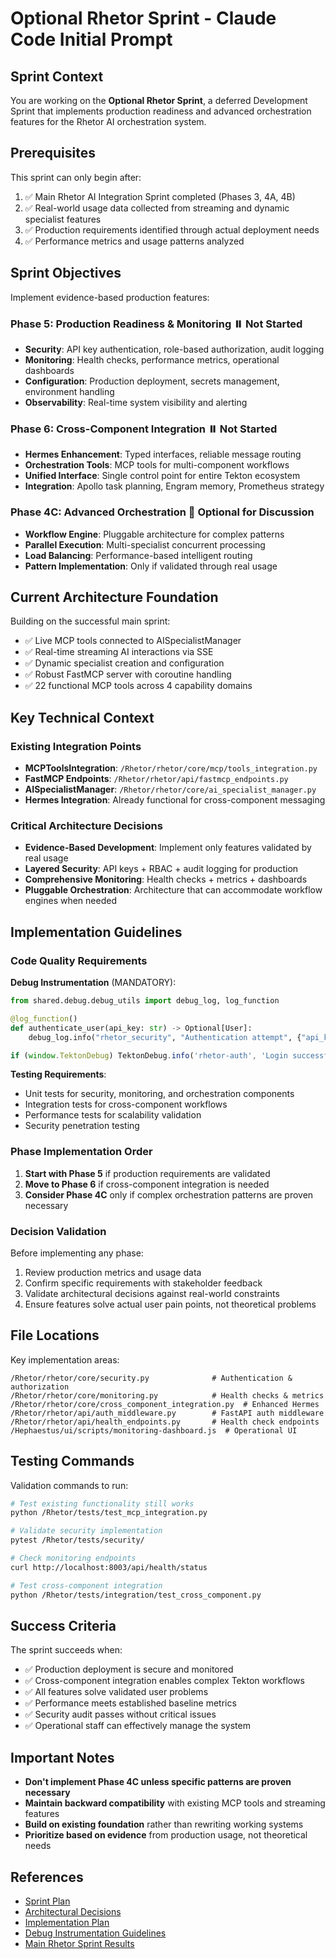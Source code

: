 # Optional Rhetor Sprint - Claude Code Initial Prompt

## Sprint Context

You are working on the **Optional Rhetor Sprint**, a deferred Development Sprint that implements production readiness and advanced orchestration features for the Rhetor AI orchestration system.

## Prerequisites

This sprint can only begin after:
1. ✅ Main Rhetor AI Integration Sprint completed (Phases 3, 4A, 4B)
2. ✅ Real-world usage data collected from streaming and dynamic specialist features
3. ✅ Production requirements identified through actual deployment needs
4. ✅ Performance metrics and usage patterns analyzed

## Sprint Objectives

Implement evidence-based production features:

### Phase 5: Production Readiness & Monitoring ⏸️ **Not Started**
- **Security**: API key authentication, role-based authorization, audit logging
- **Monitoring**: Health checks, performance metrics, operational dashboards
- **Configuration**: Production deployment, secrets management, environment handling
- **Observability**: Real-time system visibility and alerting

### Phase 6: Cross-Component Integration ⏸️ **Not Started**  
- **Hermes Enhancement**: Typed interfaces, reliable message routing
- **Orchestration Tools**: MCP tools for multi-component workflows
- **Unified Interface**: Single control point for entire Tekton ecosystem
- **Integration**: Apollo task planning, Engram memory, Prometheus strategy

### Phase 4C: Advanced Orchestration 💭 **Optional for Discussion**
- **Workflow Engine**: Pluggable architecture for complex patterns
- **Parallel Execution**: Multi-specialist concurrent processing  
- **Load Balancing**: Performance-based intelligent routing
- **Pattern Implementation**: Only if validated through real usage

## Current Architecture Foundation

Building on the successful main sprint:
- ✅ Live MCP tools connected to AISpecialistManager
- ✅ Real-time streaming AI interactions via SSE
- ✅ Dynamic specialist creation and configuration
- ✅ Robust FastMCP server with coroutine handling
- ✅ 22 functional MCP tools across 4 capability domains

## Key Technical Context

### Existing Integration Points
- **MCPToolsIntegration**: `/Rhetor/rhetor/core/mcp/tools_integration.py`
- **FastMCP Endpoints**: `/Rhetor/rhetor/api/fastmcp_endpoints.py`
- **AISpecialistManager**: `/Rhetor/rhetor/core/ai_specialist_manager.py`
- **Hermes Integration**: Already functional for cross-component messaging

### Critical Architecture Decisions
- **Evidence-Based Development**: Implement only features validated by real usage
- **Layered Security**: API keys + RBAC + audit logging for production
- **Comprehensive Monitoring**: Health checks + metrics + dashboards
- **Pluggable Orchestration**: Architecture that can accommodate workflow engines when needed

## Implementation Guidelines

### Code Quality Requirements

**Debug Instrumentation** (MANDATORY):
```python
from shared.debug.debug_utils import debug_log, log_function

@log_function()
def authenticate_user(api_key: str) -> Optional[User]:
    debug_log.info("rhetor_security", "Authentication attempt", {"api_key_hash": hash(api_key)})
```

```javascript
if (window.TektonDebug) TektonDebug.info('rhetor-auth', 'Login successful', { userId, permissions });
```

**Testing Requirements**:
- Unit tests for security, monitoring, and orchestration components
- Integration tests for cross-component workflows
- Performance tests for scalability validation
- Security penetration testing

### Phase Implementation Order

1. **Start with Phase 5** if production requirements are validated
2. **Move to Phase 6** if cross-component integration is needed
3. **Consider Phase 4C** only if complex orchestration patterns are proven necessary

### Decision Validation

Before implementing any phase:
1. Review production metrics and usage data
2. Confirm specific requirements with stakeholder feedback
3. Validate architectural decisions against real-world constraints
4. Ensure features solve actual user pain points, not theoretical problems

## File Locations

Key implementation areas:
```
/Rhetor/rhetor/core/security.py              # Authentication & authorization
/Rhetor/rhetor/core/monitoring.py            # Health checks & metrics
/Rhetor/rhetor/core/cross_component_integration.py  # Enhanced Hermes
/Rhetor/rhetor/api/auth_middleware.py        # FastAPI auth middleware
/Rhetor/rhetor/api/health_endpoints.py       # Health check endpoints
/Hephaestus/ui/scripts/monitoring-dashboard.js  # Operational UI
```

## Testing Commands

Validation commands to run:
```bash
# Test existing functionality still works
python /Rhetor/tests/test_mcp_integration.py

# Validate security implementation
pytest /Rhetor/tests/security/

# Check monitoring endpoints
curl http://localhost:8003/api/health/status

# Test cross-component integration
python /Rhetor/tests/integration/test_cross_component.py
```

## Success Criteria

The sprint succeeds when:
- ✅ Production deployment is secure and monitored
- ✅ Cross-component integration enables complex Tekton workflows  
- ✅ All features solve validated user problems
- ✅ Performance meets established baseline metrics
- ✅ Security audit passes without critical issues
- ✅ Operational staff can effectively manage the system

## Important Notes

- **Don't implement Phase 4C unless specific patterns are proven necessary**
- **Maintain backward compatibility** with existing MCP tools and streaming features
- **Build on existing foundation** rather than rewriting working systems
- **Prioritize based on evidence** from production usage, not theoretical needs

## References

- [Sprint Plan](./SprintPlan.md)
- [Architectural Decisions](./ArchitecturalDecisions.md)  
- [Implementation Plan](./ImplementationPlan.md)
- [Debug Instrumentation Guidelines](/MetaData/TektonDocumentation/DeveloperGuides/Debugging/DebuggingInstrumentation.md)
- [Main Rhetor Sprint Results](../README.md)